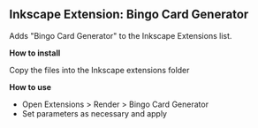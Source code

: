 ## Inkscape Extension: Bingo Card Generator

Adds "Bingo Card Generator" to the Inkscape Extensions list.

**How to install**

Copy the files into the Inkscape extensions folder

**How to use**

* Open Extensions > Render > Bingo Card Generator
* Set parameters as necessary and apply
